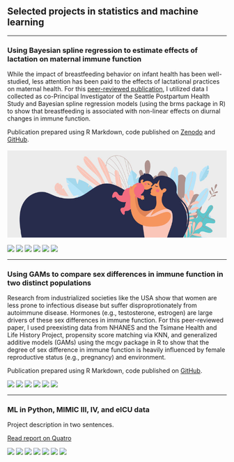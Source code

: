 ## Selected projects in statistics and machine learning

---

### Using Bayesian spline regression to estimate effects of lactation on maternal immune function

While the impact of breastfeeding behavior on infant health has been well-studied, less attention has been paid to the effects of lactational practices on maternal health. For this [peer-reviewed publication](https://www.nature.com/articles/s41598-024-54963-4), I utilized data I collected as co-Principal Investigator of the Seattle Postpartum Health Study and Bayesian spline regression models (using the brms package in R) to show that breastfeeding is associated with non-linear effects on diurnal changes in immune function.  

Publication prepared using R Markdown, code published on [Zenodo](https://doi.org/10.5281/ZENODO.10480687) and [GitHub](https://github.com/carmenhove/sphs). 
 <br>
  <br>
<img src="images/clipart_FB.jpg?raw=true" />
 <br>
 
[![](https://img.shields.io/badge/R-lightgrey?logo=R)](#) [![](https://img.shields.io/badge/RStudio-lightgrey?logo=RStudio)](#) [![](https://img.shields.io/badge/Tidyverse-lightgrey?logo=Tidyverse)](#) [![](https://img.shields.io/badge/brms-lightgrey)](#) [![](https://img.shields.io/badge/RMarkdown-lightgrey)](#) [![](https://img.shields.io/badge/GitHub-lightgrey?logo=GitHub)](#)

---

### Using GAMs to compare sex differences in immune function in two distinct populations

Research from industrialized societies like the USA show that women are less prone to infectious disease but suffer disproprotionately from autoimmune disease. Hormones (e.g., testosterone, estrogen) are large drivers of these sex differences in immune function. For this peer-reviewed paper, I used preexisting data from NHANES and the Tsimane Health and Life History Project, propensity score matching via KNN, and generalized additive models (GAMs) using the mcgv package in R to show that the degree of sex difference in immune function is heavily influenced by female reproductive status (e.g., pregnancy) and environment. 

Publication prepared using R Markdown, code published on [GitHub](https://github.com/carmenhove/sex_differences). 

[![](https://img.shields.io/badge/R-lightgrey?logo=R)](#) [![](https://img.shields.io/badge/RStudio-lightgrey?logo=RStudio)](#) [![](https://img.shields.io/badge/Tidyverse-lightgrey?logo=Tidyverse)](#) [![](https://img.shields.io/badge/mgcv-lightgrey)](#) [![](https://img.shields.io/badge/RMarkdown-lightgrey)](#) [![](https://img.shields.io/badge/GitHub-lightgrey?logo=GitHub)](#)

---

### ML in Python, MIMIC III, IV, and eICU data

Project description in two sentences. 

[Read report on Quatro](https://github.com/carmenhove/sphs)

[![](https://img.shields.io/badge/SQL-lightgrey)](#) [![](https://img.shields.io/badge/R-lightgrey?logo=R)](#) [![](https://img.shields.io/badge/Python-lightgrey?logo=Python)](#) [![](https://img.shields.io/badge/GoogleBigQuery-lightgrey?logo=GoogleBigQuery)](#) [![](https://img.shields.io/badge/sklearn-lightgrey?logo=scikit-learn)](#) [![](https://img.shields.io/badge/Quatro-lightgrey)](#) [![](https://img.shields.io/badge/GitHub-lightgrey?logo=GitHub)](#)

